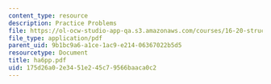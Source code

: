 ```yaml
---
content_type: resource
description: Practice Problems
file: https://ol-ocw-studio-app-qa.s3.amazonaws.com/courses/16-20-structural-mechanics-fall-2002/175d26a02e3451e245c79566baaca0c2_ha6pp.pdf
file_type: application/pdf
parent_uid: 9b1bc9a6-a1ce-1ac9-e214-06367022b5d5
resourcetype: Document
title: ha6pp.pdf
uid: 175d26a0-2e34-51e2-45c7-9566baaca0c2
---
```

